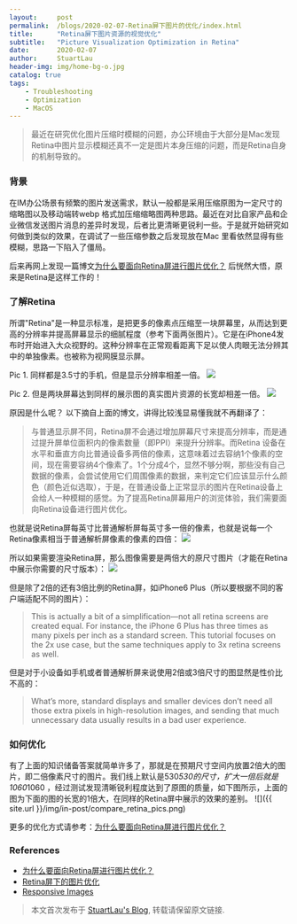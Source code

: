 ```yaml
---
layout:     post
permalink:  /blogs/2020-02-07-Retina屏下图片的优化/index.html
title:      "Retina屏下图片资源的视觉优化"
subtitle:   "Picture Visualization Optimization in Retina"
date:       2020-02-07
author:     StuartLau
header-img: img/home-bg-o.jpg
catalog: true
tags:
    - Troubleshooting
    - Optimization
    - MacOS
---
```

    
> 最近在研究优化图片压缩时模糊的问题，办公环境由于大部分是Mac发现Retina中图片显示模糊还真不一定是图片本身压缩的问题，而是Retina自身的机制导致的。


### 背景
在IM办公场景有频繁的图片发送需求，默认一般都是采用压缩原图为一定尺寸的缩略图以及移动端转webp
格式加压缩缩略图两种思路。最近在对比自家产品和企业微信发送图片消息的差异时发现，后者比更清晰更锐利一些。于是就开始研究如何做到类似的效果，在调试了一些压缩参数之后发现放在Mac
里看依然显得有些模糊，思路一下陷入了僵局。

后来再网上发现一篇博文[为什么要面向Retina屏进行图片优化？](https://www.qifeiye.com/%e4%b8%ba%e4%bb%80%e4%b9%88%e8%a6%81%e9%9d%a2%e5%90%91retina%e5%b1%8f%e8%bf%9b%e8%a1%8c%e5%9b%be%e7%89%87%e4%bc%98%e5%8c%96%ef%bc%9f/)
后恍然大悟，原来是Retina是这样工作的！

### 了解Retina
所谓"Retina"是一种显示标准，是把更多的像素点压缩至一块屏幕里，从而达到更高的分辨率并提高屏幕显示的细腻程度（参考下面两张图片）。它是在iPhone4发布时开始进入大众视野的。这种分辨率在正常观看距离下足以使人肉眼无法分辨其中的单独像素。也被称为视网膜显示屏。

Pic 1. 同样都是3.5寸的手机，但是显示分辨率相差一倍。
![](https://www.qifeiye.com/qfy-content/uploads/2019/05/86973e88aec5dfe8f0d774841fa7691f.png)

Pic 2. 但是两块屏幕达到同样的展示图的真实图片资源的长宽却相差一倍。
![](https://www.qifeiye.com/qfy-content/uploads/2019/05/c4e9afb1a8a7260cc5ece22bd7474626.png)

原因是什么呢？
以下摘自上面的博文，讲得比较浅显易懂我就不再翻译了：

> 与普通显示屏不同，Retina屏不会通过增加屏幕尺寸来提高分辨率，而是通过提升屏单位面积内的像素数量（即PPI）来提升分辨率。而Retina
设备在水平和垂直方向比普通设备多两倍的像素，这意味着过去容纳1个像素的空间，现在需要容纳4个像素了。1个分成4个，显然不够分啊，那些没有自己数据的像素，会尝试使用它们周围像素的数据，来判定它们应该显示什么颜色（颜色近似选取），于是，在普通设备上正常显示的图片在Retina设备上会给人一种模糊的感觉。为了提高Retina屏幕用户的浏览体验，我们需要面向Retina设备进行图片优化。

也就是说Retina屏每英寸比普通解析屏每英寸多一倍的像素，也就是说每一个Retina像素相当于普通解析屏像素的像素的四倍：
![](https://internetingishard.com/html-and-css/responsive-images/standard-vs-retina-resolution-64f6b6.png)

所以如果需要渲染Retina屏，那么图像需要是两倍大的原尺寸图片（才能在Retina中展示你需要的尺寸版本）：
![](https://internetingishard.com/html-and-css/responsive-images/retina-2x-image-dimensions-5a4673.png)

但是除了2倍的还有3倍比例的Retina屏，如iPhone6 Plus（所以要根据不同的客户端适配不同的图片）：
> This is actually a bit of a simplification—not all retina screens are created equal. For instance, the iPhone 6 Plus has three times as many pixels per inch as a standard screen. This tutorial focuses on the 2x use case, but the same techniques apply to 3x retina screens as well.

但是对于小设备如手机或者普通解析屏来说使用2倍或3倍尺寸的图显然是性价比不高的：  
> What’s more, standard displays and smaller devices don’t need all those extra pixels in 
high-resolution images, and sending that much unnecessary data usually results in a bad user experience.

### 如何优化
有了上面的知识储备答案就简单许多了，那就是在预期尺寸空间内放置2倍大的图片，即二倍像素尺寸的图片。我们线上默认是530*530的尺寸，扩大一倍后就是1060*1060
，经过测试发现清晰锐利程度达到了原图的质量，如下图所示，上面的图为下面的图的长宽的1倍大，在同样的Retina屏中展示的效果的差别。
![]({{ site.url }}/img/in-post/compare_retina_pics.png)

更多的优化方式请参考：[为什么要面向Retina屏进行图片优化？](https://www.qifeiye.com/%e4%b8%ba%e4%bb%80%e4%b9%88%e8%a6%81%e9%9d%a2%e5%90%91retina%e5%b1%8f%e8%bf%9b%e8%a1%8c%e5%9b%be%e7%89%87%e4%bc%98%e5%8c%96%ef%bc%9f/)

### References
- [为什么要面向Retina屏进行图片优化？](https://www.qifeiye.com/%e4%b8%ba%e4%bb%80%e4%b9%88%e8%a6%81%e9%9d%a2%e5%90%91retina%e5%b1%8f%e8%bf%9b%e8%a1%8c%e5%9b%be%e7%89%87%e4%bc%98%e5%8c%96%ef%bc%9f/)
- [Retina屏下的图片优化](https://juejin.im/post/5b45d918f265da0f6012f976)
- [Responsive Images](https://internetingishard.com/html-and-css/responsive-images/)

> 本文首次发布于 [StuartLau's Blog](https://stuartlau.github.io), 
转载请保留原文链接.
